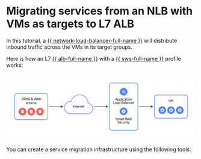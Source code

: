 # Migrating services from an NLB with VMs as targets to L7 ALB


In this tutorial, a [{{ network-load-balancer-full-name }}](../../network-load-balancer/) will distribute inbound traffic across the VMs in its target groups.

Here is how an L7 [{{ alb-full-name }}](../../application-load-balancer/) with a [{{ sws-full-name }}](../../smartwebsecurity/) profile works:

![image](../../_assets/tutorials/security/nlb-with-target-resource-vm.svg)

You can create a service migration infrastructure using the following tools:
